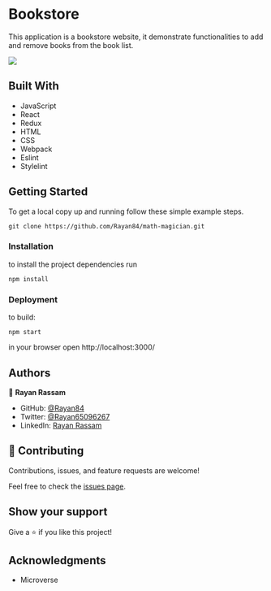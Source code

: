 # Bookstore		
			
This application is a bookstore website, it demonstrate functionalities to add and remove books from the book list.
			
<img src='./src/screenshot.png'>			
			
			
## Built With			
			
- JavaScript			
- React
- Redux		
- HTML			
- CSS			
- Webpack			
- Eslint			
- Stylelint			
			
## Getting Started			
			
To get a local copy up and running follow these simple example steps.			
			
`git clone https://github.com/Rayan84/math-magician.git`			
			
### Installation			
			
to install the project dependencies run			
			
`npm install`			
			
### Deployment			
			
to build:			
			
`npm start`			
			
in your browser open http://localhost:3000/			
			
## Authors			
			
👤 **Rayan Rassam**			
			
- GitHub: [@Rayan84](https://github.com/Rayan84)			
- Twitter: [@Rayan65096267](https://twitter.com/Rayan65096267)			
- LinkedIn: [Rayan Rassam](https://www.linkedin.com/in/rayan-rassam/)			
			
## 🤝 Contributing			
			
Contributions, issues, and feature requests are welcome!			
			
Feel free to check the [issues page](../../issues/).			
			
## Show your support			
			
Give a ⭐️ if you like this project!			
			
## Acknowledgments			
			
- Microverse			
